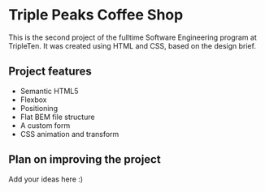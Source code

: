 # Triple Peaks Coffee Shop

This is the second project of the fulltime Software Engineering program at TripleTen. It was created using HTML and CSS, based on the design brief.

## **Project features**

- Semantic HTML5
- Flexbox
- Positioning
- Flat BEM file structure
- A custom form
- CSS animation and transform

## Plan on improving the project

Add your ideas here :)
